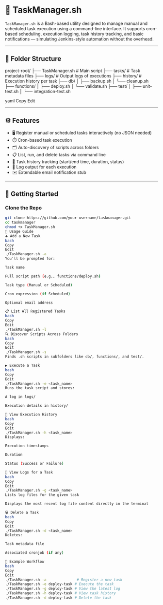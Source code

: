 # 🧠 TaskManager.sh

`TaskManager.sh` is a Bash-based utility designed to manage manual and scheduled task execution using a command-line interface. It supports cron-based scheduling, execution logging, task history tracking, and basic notifications — simulating Jenkins-style automation without the overhead.

---

## 📁 Folder Structure

project-root/
├── TaskManager.sh # Main script
├── tasks/ # Task metadata files
├── logs/ # Output logs of executions
├── history/ # Execution history per task
├── db/
│ ├── backup.sh
│ └── cleanup.sh
├── functions/
│ ├── deploy.sh
│ └── validate.sh
├── test/
│ ├── unit-test.sh
│ └── integration-test.sh

yaml
Copy
Edit

---

## ⚙️ Features

- 🖥️ Register manual or scheduled tasks interactively (no JSON needed)
- ⏱️ Cron-based task execution
- 🗂️ Auto-discovery of scripts across folders
- 📋 List, run, and delete tasks via command line
- 📜 Task history tracking (start/end time, duration, status)
- 📁 Log output for each execution
- ✉️ Extendable email notification stub

---

## 🚀 Getting Started

### Clone the Repo

```bash
git clone https://github.com/your-username/taskmanager.git
cd taskmanager
chmod +x TaskManager.sh
🧪 Usage Guide
➕ Add a New Task
bash
Copy
Edit
./TaskManager.sh -a
You’ll be prompted for:

Task name

Full script path (e.g., functions/deploy.sh)

Task type (Manual or Scheduled)

Cron expression (if Scheduled)

Optional email address

📋 List All Registered Tasks
bash
Copy
Edit
./TaskManager.sh -l
🔍 Discover Scripts Across Folders
bash
Copy
Edit
./TaskManager.sh -s
Finds .sh scripts in subfolders like db/, functions/, and test/.

▶️ Execute a Task
bash
Copy
Edit
./TaskManager.sh -e <task_name>
Runs the task script and stores:

A log in logs/

Execution details in history/

📜 View Execution History
bash
Copy
Edit
./TaskManager.sh -h <task_name>
Displays:

Execution timestamps

Duration

Status (Success or Failure)

📁 View Logs for a Task
bash
Copy
Edit
./TaskManager.sh -g <task_name>
Lists log files for the given task

Displays the most recent log file content directly in the terminal

🗑️ Delete a Task
bash
Copy
Edit
./TaskManager.sh -d <task_name>
Deletes:

Task metadata file

Associated cronjob (if any)

🧩 Example Workflow
bash
Copy
Edit
./TaskManager.sh -a              # Register a new task
./TaskManager.sh -e deploy-task # Execute the task
./TaskManager.sh -g deploy-task # View the latest log
./TaskManager.sh -h deploy-task # View task history
./TaskManager.sh -d deploy-task # Delete the task
